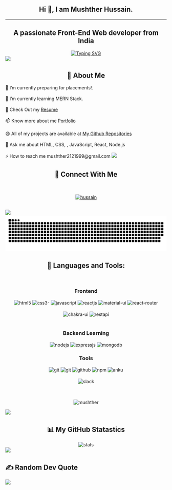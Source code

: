 <div>
<h2 align="center">
Hi 👋, I am Mushther Hussain. 
</h2>
<hr>
<h2 align="center">
A passionate Front-End Web developer from India
</h2>
<div align="center">
<a href="https://git.io/typing-svg"><img  src="https://readme-typing-svg.demolab.com?font=Fira+Code&pause=1000&width=435&lines=Hi!+My+self+Mushther+Hussain.;I+am+a+Front-End+Web+developer.;Interested+with+working+with+Team.;Curious+to+learn+new+things+!" alt="Typing SVG" /></a>
</div>
<img src='https://raw.githubusercontent.com/andreasbm/readme/master/assets/lines/colored.png'   />    
<div>
<h2 align="center">💫  About Me </h2>
 🔭 I’m currently preparing for placements!. <br><br>
 🌱 I’m currently learning MERN Stack.<br><br>
 <!-- 👯 I’m looking to collaborate on ...<br><br> -->
 🤔 Check Out my <a href="https://drive.google.com/file/d/1XnYSV5pnFH8VF8DubCd_3iIslWvPDF71/view">Resume</a><br><br>
 📫  Know more about me <a href="https://mushther.github.io/">Portfolio</a><br><br>
 😄 All of my projects are available at
<a href="https://github.com/mushther">My Github Repositories</a><br><br>
 💬 Ask me about HTML, CSS, , JavaScript, React, Node.js <br><br>
 ⚡ How to reach me mushther2121999@gmail.com
<img src='https://raw.githubusercontent.com/andreasbm/readme/master/assets/lines/colored.png' /> 
<h2 align="center">📱 Connect With Me </h2>
<br />
<p align="center">
<a href="https://www.linkedin.com/in/mushther-h-37a561132" target="blank"><img align="center" src="https://img.shields.io/badge/linkedin-%230077B5.svg?&style=for-the-badge&logo=linkedin&logoColor=white" alt="hussain" height="30" width="100" /></a>
</p>
<br />
<img src='https://raw.githubusercontent.com/andreasbm/readme/master/assets/lines/colored.png' /> 
<div align="center">
  <a href="https://1999azzar.github.io/1999AZZAR/">
  <img  src="https://github.com/1999AZZAR/1999AZZAR/blob/main/resources/img/grid-snake.svg"
       alt="snake" /></a>
</div>
<h2 align="center">🚀 Languages and Tools: </h2>
<br/>
 <div align="center"><h3 align="center">Frontend</h3>
<img src="https://img.shields.io/badge/html5-%23E34F26.svg?style=for-the-badge&logo=html5&logoColor=white" align="center" alt="html5">
<img src = "https://img.shields.io/badge/css3-%231572B6.svg?style=for-the-badge&logo=css3&logoColor=white" align="center" alt="css3-">
<img src ="https://img.shields.io/badge/javascript-%23323330.svg?style=for-the-badge&logo=javascript&logoColor=%23F7DF1E" align="center" alt="javascript">
<img src="https://img.shields.io/badge/React-20232A?style=for-the-badge&logo=react&logoColor=61DAFB"  align="center" alt="reactjs" />
<img src="https://img.shields.io/badge/Material%20UI-007FFF?style=for-the-badge&logo=mui&logoColor=gold"  align="center" alt="material-ui"/>
 <img src="https://img.shields.io/badge/React_Router-CA4245?style=for-the-badge&logo=react-router&logoColor=teal"  align="center" alt="react-router" />
<br/>
<br/>
  <img src = "https://img.shields.io/badge/chakra ui-%234ED1C5.svg?style=for-the-badge&logo=chakraui&logoColor=white" align="center" alt="chakra-ui"/>
  <img src="https://img.shields.io/badge/rest api-%23000000.svg?style=for-the-badge&logo=flask&logoColor=white" align="center" alt="restapi"/>
</div>
 <br/>
  <div align="center"><h3 align="center">Backend Learning </h3> 
<img src="https://img.shields.io/badge/Node.js-339933?style=for-the-badge&logo=nodedotjs&logoColor=white" align="center" alt="nodejs" />
<img src="https://img.shields.io/badge/Express.js-000000?style=for-the-badge&logo=express&logoColor=white" align="center" alt="expressjs"/>
<img src="https://img.shields.io/badge/MongoDB-4EA94B?style=for-the-badge&logo=mongodb&logoColor=white" align="center" alt="mongodb"/>
 </div>
 <div align="center"><h3 align="center">Tools</h3>
   <img src="https://img.shields.io/badge/netlify-%23000000.svg?style=for-the-badge&logo=netlify&logoColor=#00C7B7" align="center" alt="git"/>
   <img src="https://img.shields.io/badge/vercel-%23000000.svg?style=for-the-badge&logo=vercel&logoColor=whit" align="center" alt="git"/>
<img src="https://img.shields.io/badge/GitHub-100000?style=for-the-badge&logo=github&logoColor=white"  align="center" alt="github"/>
<img src = "https://img.shields.io/badge/NPM-%23000000.svg?style=for-the-badge&logo=npm&logoColor=white" align="center" alt="npm">
   <img src="https://img.shields.io/badge/Visual%20Studio-5C2D91.svg?style=for-the-badge&logo=visual-studio&logoColor=white"  align="center" alt="anku"/>
   <br/>
<br/>
   <img src="https://img.shields.io/badge/Slack-4A154B?style=for-the-badge&logo=slack&logoColor=white" align="center" alt="slack"/>
 </div>
</div>

<br/>
<br/>
<p align="center"> <img src="https://komarev.com/ghpvc/?username=mushther-hussain&label=Profile%20views&color=0e75b6&style=flat" alt="mushther" /> </p>
<img src='https://raw.githubusercontent.com/andreasbm/readme/master/assets/lines/colored.png' /> 
<h2 align="center">📊 My GitHub Statastics </h2>
<div align="center">
<img src="https://streak-stats.demolab.com?user=mushther&theme=github-dark"
       alt="stats" /></a>
</div>

<img src='https://raw.githubusercontent.com/andreasbm/readme/master/assets/lines/colored.png' /> 
 <h2> ✍️ Random Dev Quote </h2>
 <img src='https://quotes-github-readme.vercel.app/api?type=horizontal&theme=radical'/> 
</div>
<!--
### <h2 align="center">&#127894; My Projects</h2>


<a href="#" target="_blank"> <img src="https://cdn.icon-icons.com/icons2/2415/PNG/512/react_original_wordmark_logo_icon_146375.png" alt="react" width="50"/> </a> 

 <table>
<tr >
    <caption>React-Redux Projects<caption>
    <th width="5%">S.Nu </th>
    <th align="left" width="20%">Project Name</th>
    <th align="left" width="40%">Project Link</th>
    <th align="left" width="30%">Libraries and Technologies I use</th>
  
</tr>
<tr>
    <td align=center >1.</td>
    <td>React-Project</td>
    <td>https://gamzeyasarr.netlify.app/</td> 
    <td>React-React DOM-Props-Components</td>
</tr>

<tr>
    <td align=center>2.</td>
    <td>React-TourPlaces-Project</td>
    <td>https://gmz-react-tour-places.netlify.app/</td> 
    <td>React-React DOM-Props-Components</td>
</tr>
<tr>
    <td align=center>3.</td>
    <td>React-Employee-List-Project</td>
    <td>https://gmz-react-employee-list.netlify.app/</td> 
    <td>React-Props-HTML-CSS-JavaScript</td>
</tr>
<tr>
    <td align=center>4.</td>
    <td>React-Language-Card-Project</td>
    <td>https://gmz-language-card.netlify.app/</td> 
    <td>React-Props-React DOM-Components</td>
</tr>

<!-- <tr>
    <td align=center>5.</td>
    <td>React-Task-Tracker-Project</td>
    <td>https://react-tasktracker-gmz.netlify.app/</td> 
    <td>React-Props-UseEffect-HTML-CSS-JavaScript</td>
</tr> -->
<!--
<tr>
    <td align=center>5.</td>
    <td>React-Random-User-App-Project</td>
    <td>https://user-app-gmz.netlify.app//</td> 
    <td>React-Props-UseEffect-HTML-CSS-JavaScript</td>
</tr>  
<tr>
    <td align=center>7.</td>
    <td>React-Random-User-App-Project-2</td>
    <td>https://random-user-app-v2-five.vercel.app/</td> 
    <td>React-Props-useEffect-Axios-Async Await-Rest API</td>
</tr> 
<tr>
<td align=center>6.</td>
<td>React-Clarusway-Web-Design</td>
 <td>https://react-gmz-clarusway-web-design.vercel.app/</td>
<td>React-onClick-Nagivate-styledComponent-Routes</td>
</tr>    
<tr>
<td align=center>7.</td>
<td>React-Weather-App</td>
 <td>https://react-weather-app-starter-gamze.vercel.app/</td>
<td>React-useEffect-useState-Props-Axios-Api-Async Await-API</td>
</tr> 
<tr>
<td align=center>8.</td>
<td>React-Recipe-App</td>
 <td>https://recipe-app-solution-gmz-react.vercel.app/</td>
<td>React-useEffect-Props-Async Await-API-JavaScript</td>
</tr> 
<tr>
<td align=center>9.</td>
<td>React-Movie-App</td>
 <td>https://movie-app-react-gamze.vercel.app/</td>
<td>React-Tailwind-Tostify-Firebase-Context-useEffect-Props-Async Await-API</td>
</tr>
</table>

<a href="#" target="_blank"> <img src="https://user-images.githubusercontent.com/94930605/160258641-8ae74778-b44c-4767-a777-e5ece56b29f8.png" alt="html" height="50"/> </a> 
 <a href="#" target="_blank"> <img src="https://user-images.githubusercontent.com/94930605/160258671-03184473-a73b-4c7a-865c-4bc4a3864fcc.png" alt="css" height="50"/> </a> 
 <a href="#" target="_blank"> <img src="https://cdn.icon-icons.com/icons2/2108/PNG/512/javascript_icon_130900.png" alt="js" height="45"/> </a>

<table>
 <tr>
 <caption>HTML-CSS-JavaScript Projects<caption>
    <td align=center >1.</td>
    <td>TO-DO List</td>
    <td>https://gamzeysr.github.io/TODOProject/</td>
    <td>Dom-DomEvent-Capturing</td>
</tr>
<tr>
<td align=center >2.</td>
<td>Digital-Clock</td>
 <td>https://gamzeysr.github.io/Digital-clock/</td>
<td>Function</td>
</tr>
<tr>
    <td align=center >3.</td>
    <td>Weather</td>
    <td>https://gamzeysr.github.io/WEATHER-PROJECT/</td>
    <td>async/await-LocalStorage</td>
</tr>
<tr>
<td align=center>4.</td>
<td>Calculator</td>
 <td>https://gamzeysr.github.io/Calculator-js/</td>
<td>SwitchCase</td>
</tr>
<tr>
<td align=center>5.</td>
<td>MoleGame</td>
 <td>https://gamzeysr.github.io/MoleGame/</td>
<td>Function-Math.floor-Math.random</td>
</tr>
<tr>
<td align=center>6.</td>
<td>Checkout Page</td>
 <td>https://gamzeysr.github.io/JS01-project-shopping/</td>
<td>if/else parseFloat-forEach</td>
</tr>
<tr>
<td align=center>7.</td>
<td>Cinema-ticket</td>
 <td>https://gamzeysr.github.io/Cinema-ticket/</td>
<td>Function</td>
</tr>
<tr>
<td align=center>8.</td>
<td>Quiz</td>
 <td>https://gamzeysr.github.io/quiz-app/</td>
<td>Function-addEventListener</td>
</tr>
<tr>
<td align=center>9.</td>
<td>Guessing Game</td>
 <td>https://gamzeysr.github.io/guessing-game/</td>
<td>LocalStorage-if-else-querySelector</td>
</tr>
<tr>
<td align=center>10.</td>
<td>Flappy Bird</td>
 <td>https://flappy-bird-game-gamze.vercel.app/</td>
<td>Function-if-else-querySelector-getBoundingClientRect-SoundEffects</td>
</tr>
<tr>
<td align=center>11.</td>
<td>ToDoListLocalStorage</td>
 <td>https://todo-local-storage-gamze.vercel.app/</td>
<td>Function-if-else-querySelector-localStorage-Events</td>
</tr>
</table>
-->
